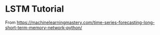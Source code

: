# LSTM Tutorial

From https://machinelearningmastery.com/time-series-forecasting-long-short-term-memory-network-python/